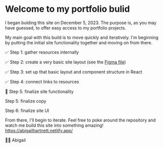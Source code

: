 # Welcome to my portfolio bulid

I  began bulding this site on December 5, 2023. The purpose is, as you may have guessed, to offer easy access to my portfolio projects. 

My main goal with this build is to move quickly and iteratively. I'm beginning by putting the initial site functionality together and moving on from there.

✅ Step 1: gather resources internally

✅ Step 2: create a very basic site layout (see the [Figma file](https://www.figma.com/file/Ezg9o0ArU3lP0h18xg6pgF/AbigailHartnett.com?type=design&node-id=0%3A1&mode=design&t=fuDKfADnAQCv1uHj-1))

✅ Step 3: set up that basic layout and component structure in React

✅ Step 4: connect links to resources

🚧 Step 5: finalize site functionality

Step 5: finalize copy

Step 6: finalize site UI

From there, I'll begin to iterate. Feel free to poke around the repository and watch me build this site into something amazing! https://abigailhartnett.netlify.app/

👋🏻 Abigail
